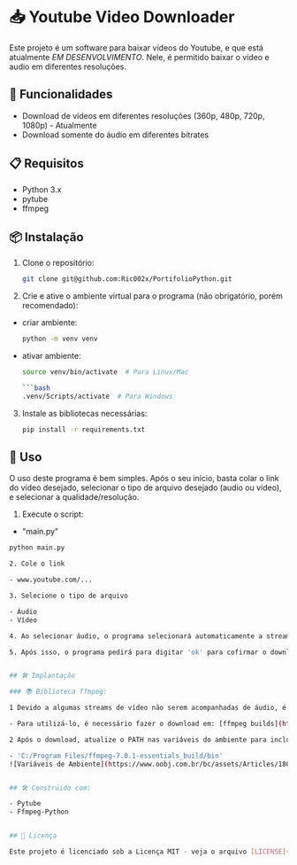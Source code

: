 # 📥 Youtube Video Downloader

Este projeto é um software para baixar vídeos do Youtube, e que está atualmente *EM DESENVOLVIMENTO*. Nele, é permitido baixar o vídeo e audio em diferentes resoluções.


## 🔧 Funcionalidades

  - Download de vídeos em diferentes resoluções (360p, 480p, 720p, 1080p) - Atualmente
  - Download somente do áudio em diferentes bitrates


## 📋 Requisitos

  - Python 3.x
  - pytube
  - ffmpeg


## 📦 Instalação

1. Clone o repositório:

    ```bash
    git clone git@github.com:Ric002x/PortifolioPython.git

2. Crie e ative o ambiente virtual para o programa (não obrigatório, porém recomendado):

  - criar ambiente:
    ```bash
    python -m venv venv

  - ativar ambiente:

    ```bash
    source venv/bin/activate  # Para Linux/Mac

    ```bash
    .venv/Scripts/activate  # Para Windows

3. Instale as bibliotecas necessárias:

    ```bash
    pip install -r requirements.txt


## 🚀 Uso

O uso deste programa é bem simples. Após o seu início, basta colar o link do vídeo desejado, selecionar o tipo de arquivo desejado (audio ou vídeo), e selecionar a qualidade/resolução.

1. Execute o script:

  - "main.py"
  ```bash
  python main.py

2. Cole o link

  - www.youtube.com/...

3. Selecione o tipo de arquivo

  - Áudio
  - Vídeo

4. Ao selecionar áudio, o programa selecionará automaticamente a stream com melhor qualidade para fazer download. Já ao selecionar vídeo, será possível escolher a qualidade de resolução entre 360p e 1080p, de acordo com sua disponibilidade.

5. Após isso, o programa pedirá para digitar 'ok' para cofirmar o download. Ao confirmar, o arquivo baixado será mandado para o pasta de downloads do usuário. (Usuários Linux/Mac, o download ficará nas pasta raiz do programa)


## 🛠️ Implantação

### 📚 Biblioteca ffmpeg:

1 Devido a algumas streams de vídeo não serem acompanhadas de áudio, é necessário o uso da biblioteca ffmpeg que, quando o usuário selecionar a opção vídeo, o programa baixará também um arquivo de áudio, e ambos serão mesclados automaticamente utilizando-se do ffmpeg.

  - Para utilizá-lo, é necessário fazer o download em: [ffmpeg builds](https://www.gyan.dev/ffmpeg/builds/), mais precisamente, o arquivo: ffmpeg-release-essentials.7z, e então extrair em algum local de sua preferência. (É recomendado que o usuário coloque na pasta de arquivos de programas).

2 Após o download, atualize o PATH nas variáveis do ambiente para incluir o ffmpeg.

  - 'C:/Program Files/ffmpeg-7.0.1-essentials_build/bin'
![Variáveis de Ambiente](https://www.oobj.com.br/bc/assets/Articles/180/Screenshot_41.png)


## 🛠️ Constrúido com:

  - Pytube
  - Ffmpeg-Python


## 📜 Licença

Este projeto é licenciado sob a Licença MIT - veja o arquivo [LICENSE](LICENSE) para mais detalhes.
